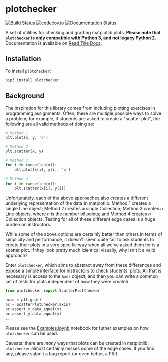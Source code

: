 # plotchecker

[![Build Status](https://travis-ci.org/jhamrick/plotchecker.svg?branch=master)](https://travis-ci.org/jhamrick/plotchecker)
[![codecov.io](http://codecov.io/github/jhamrick/plotchecker/coverage.svg?branch=master)](http://codecov.io/github/jhamrick/plotchecker?branch=master)
[![Documentation Status](https://readthedocs.org/projects/plotchecker/badge/?version=latest)](http://plotchecker.readthedocs.org/en/latest/?badge=latest)

A set of utilities for checking and grading matplotlib plots. **Please note that `plotchecker` is only compatible with Python 3, and not legacy Python 2**. Documentation is available on [Read The Docs](https://plotchecker.readthedocs.org/).

## Installation

To install `plotchecker`:

```
pip3 install plotchecker
```

## Background

The inspiration for this library comes from including plotting exercises in programming assignments. Often, there are multiple possible ways to solve a problem; for example, if students are asked to create a "scatter plot", the following are all valid methods of doing so:

```python
# Method 1
plt.plot(x, y, 'o')

# Method 2
plt.scatter(x, y)

# Method 3
for i in range(len(x)):
    plt.plot(x[i], y[i], 'o')

# Method 4
for i in range(len(x)):
    plt.scatter(x[i], y[i])
```

Unfortunately, each of the above approaches also creates a different underlying representation of the data in matplotlib. Method 1 creates a single Line object; Method 2 creates a single Collection; Method 3 creates *n* Line objects, where *n* is the number of points; and Method 4 creates *n* Collection objects. Testing for all of these different edge cases is a huge burden on instructors.

While some of the above options are certainly better than others in terms of simplicity and performance, it doesn't seem quite fair to ask students to create their plots in a very specific way when all we've asked them for is a scatter plot. If they look pretty much identical visually, why isn't it a valid approach?

Enter `plotchecker`, which aims to abstract away from these differences and expose a simple interface for instructors to check students' plots. All that is necessary is access to the `Axes` object, and then you can write a common set of tests for plots independent of how they were created.

```python
from plotchecker import ScatterPlotChecker

axis = plt.gca()
pc = ScatterPlotChecker(axis)
pc.assert_x_data_equal(x)
pc.assert_y_data_equal(y)
...
```

Please see the [Examples.ipynb](Examples.ipynb) notebook for futher examples on how `plotchecker` can be used.

Caveats: there are *many* ways that plots can be created in matplotlib. `plotchecker` almost certainly misses some of the edge cases. If you find any, please submit a bug report (or even better, a PR!).
